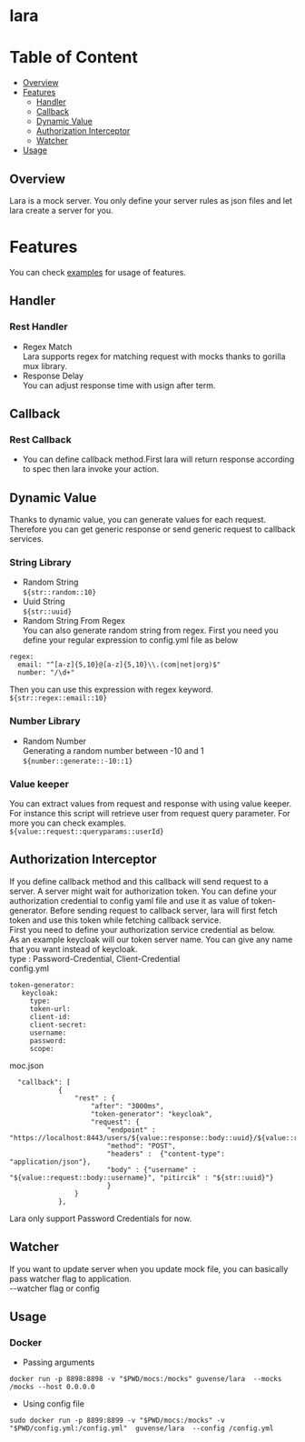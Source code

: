# lara



# Table of Content
- [Overview](#overview)
- [Features](#features)
    * [Handler](#handler)
    * [Callback](#callback)
    * [Dynamic Value](#dynamic-value)
    * [Authorization Interceptor](#authorization-interceptor)
    * [Watcher](#watcher)
 - [Usage](#usage)

## Overview
Lara is a mock server. You only define your server rules as json files and let lara create a server for you. 

# Features
You can check [examples](mocs) for usage of features.

## Handler
 ### Rest Handler
- Regex Match     
Lara supports regex for matching request with mocks thanks to gorilla mux library.
- Response Delay     
You can adjust response time with usign after term.

## Callback
  ### Rest Callback
- You can define callback method.First lara will return response according to spec then lara invoke your action.


## Dynamic Value
Thanks to dynamic value, you can generate values for each request. Therefore you can get generic response or send generic request to callback services.

### String Library
- Random String      
`${str::random::10} `
- Uuid String     
`${str::uuid} `
- Random String From Regex   
You can also generate random string from regex. First you need you define your regular expression to config.yml file as below
``` 
regex:
  email: "^[a-z]{5,10}@[a-z]{5,10}\\.(com|net|org)$"
  number: "/\d+"
``` 
Then you can use this expression with regex keyword.
`${str::regex::email::10} `

### Number Library
- Random Number      
Generating a random number between -10 and 1    
`${number::generate::-10::1}`


### Value keeper 
You can extract values from request and response with using value keeper.     
For instance this script will retrieve user from request query parameter. For more you can check examples.     
`${value::request::queryparams::userId}`


## Authorization Interceptor
If you define callback method and this callback will send request to a server. A server might wait for authorization token. You can define your authorization credential to config yaml file and use it as value of token-generator. Before sending request to callback server, lara will first fetch token and use this token while fetching callback service.       
First you need to define your authorization service credential as below.      
As an example keycloak will our token server name. You can give any name that you want instead of keycloak.    
type : Password-Credential, Client-Credential      
config.yml
``` 
token-generator:
   keycloak:
     type: 
     token-url:  
     client-id: 
     client-secret:
     username: 
     password: 
     scope: 
```

moc.json
``` 
  "callback": [
            {
                "rest" : {
                    "after": "3000ms",
                    "token-generator": "keycloak",
                    "request": {
                        "endpoint" : "https://localhost:8443/users/${value::response::body::uuid}/${value::request::queryparams::test}",
                        "method": "POST",
                        "headers" :  {"content-type": "application/json"},
                        "body" : {"username" : "${value::request::body::username}", "pitircik" : "${str::uuid}"}
                        }
                }
            },
```
Lara only support Password Credentials for now.

## Watcher 
If you want to update server when you update mock file, you can basically pass watcher flag to application.    
--watcher flag or config

## Usage 

### Docker
- Passing arguments

``` 
docker run -p 8898:8898 -v "$PWD/mocs:/mocks" guvense/lara  --mocks /mocks --host 0.0.0.0
```

- Using config file
```
sudo docker run -p 8899:8899 -v "$PWD/mocs:/mocks" -v "$PWD/config.yml:/config.yml"  guvense/lara  --config /config.yml
```

